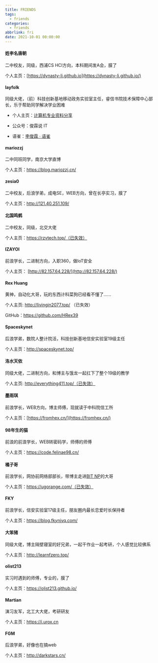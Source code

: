 ```yaml
---
title: FRIENDS
tags:
  - friends
categories:
  - friends
abbrlink: fri
date: 2021-10-01 00:00:00
---
```


#### 姓李名唐朝

二中校友，同级，西浦CS HCI方向，本科期间发A会，膜了

个人主页：[https://dynasty-li.github.io](https://dynasty-li.github.io/)



#### layfolk

同级大佬，（前）科技创新基地移动政务实验室主任，睿信书院技术保障中心部长，乐于帮助同学解决学业困难

- 个人主页：[计算机专业资料分享](http://layfolk.ltd/)

- 公众号：俊霖说 IT

- 语雀：[李俊霖 · 语雀](https://www.yuque.com/lijunlin-yzgmr/)



#### mariozzj

二中同班同学，南京大学直博

个人主页：https://blog.mariozzj.cn/

#### zesia0

二中校友，后浪学弟，成电SE，WEB方向，曾在长亭实习，膜了

个人主页：http://121.40.251.109/

#### 北国鸣鹤

二中校友，同级，北交大佬

个人主页：https://rzvtech.top/（已失效）

#### IZAYOI

前浪学长，二进制方向，入职360，做IoT安全

个人主页： [http://82.157.64.228/](http://82.157.64.228/)

#### Rex Huang

黄神，自动化大哥，玩的东西计科菜狗已经看不懂了......

个人主页: http://livingin2077.top/ （已失效）

GitHub：https://github.com/HRex39

#### Spaceskynet

后浪学弟，数院人整计院活，科技创新基地信安实验室19级主任

个人主页：http://spaceskynet.top/

#### 洛水天依

同级大佬，二进制方向，和博主与饿龙一起扛下了整个19级的教学

个人主页: http://everything411.top/（已失效）

#### 墨雨琪

前浪学长，WEB方向，博主师傅，现就读于中科院信工所

个人主页：[https://fromhex.cn/](https://fromhex.cn/)

#### 98年生的猫

前浪的前浪学长，WEB转密码学，师傅的师傅

个人主页：https://code.felinae98.cn/

#### 橘子哥

前浪学长，网协前网络部部长，带博主走进[BIT NP](http://www.bitnp.net/)的大哥

个人主页：https://ugorange.com/（已失效）

#### FKY

前浪学长，信安实验室17级主任，朋友圈内最长恋爱时长保持者

个人主页：https://blog.fkynjyq.com/



#### 大笨猪

同级大佬，博主隔壁寝室的好兄弟，一起干作业一起考研，个人感觉比较佛系

个人主页：http://learnfzero.top/

#### olist213

实习时遇到的师傅，专业的，膜了

个人主页：https://olist213.github.io/

#### Martian

演习友军，北工大大佬，考研研友

个人主页：https://i.urox.cn

#### FGM

后浪学弟，好像也在搞web

个人主页：http://darkstars.cn/
